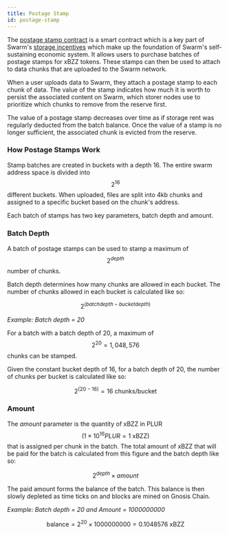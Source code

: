 ```yaml
---
title: Postage Stamp 
id: postage-stamp
---
```


The [postage stamp contract](https://github.com/ethersphere/storage-incentives/blob/master/src/PostageStamp.sol) is a smart contract which is a key part of Swarm's [storage incentives](/docs/learn/technology/storage-incentives) which make up the foundation of Swarm's self-sustaining economic system. It allows users to purchase batches of postage stamps for xBZZ tokens. These stamps can then be used to attach to data chunks that are uploaded to the Swarm network.

When a user uploads data to Swarm, they attach a postage stamp to each chunk of data. The value of the stamp indicates how much it is worth to persist the associated content on Swarm, which storer nodes use to prioritize which chunks to remove from the reserve first.

The value of a postage stamp decreases over time as if storage rent was regularly deducted from the batch balance. Once the value of a stamp is no longer sufficient, the associated chunk is evicted from the reserve.


### How Postage Stamps Work

Stamp batches are created in buckets with a depth 16. The entire swarm address space is divided into $$2^{16}$$ different buckets. When uploaded, files are split into 4kb chunks and assigned to a specific bucket based on the chunk's address.

Each batch of stamps has two key parameters, batch depth and amount.

### Batch Depth

A batch of postage stamps can be used to stamp a maximum of $$2^{depth}$$ number of chunks.

Batch depth determines how many chunks are allowed in each bucket. The number of chunks allowed in each bucket is calculated like so:

$$2^{(batch depth - bucket depth)}$$

*Example: Batch depth = 20*

For a batch with a batch depth of 20, a maximum of $$2^{20} = 1,048,576$$ chunks can be stamped.   

Given the constant bucket depth of 16, for a batch depth of 20, the number of chunks per bucket is calculated like so:

$$2^{(20 - 16)} = 16 \text{ chunks/bucket}$$

### Amount

The *amount* parameter is the quantity of xBZZ in PLUR $$(1 \times 10^{16}PLUR = 1 \text{ xBZZ})$$ that is assigned per chunk in the batch. The total amount of xBZZ that will be paid for the batch is calculated from this figure and the batch depth like so:

$$2^{depth} \times {amount}$$

The paid amount forms the balance of the batch. This balance is then slowly depleted as time ticks on and blocks are mined on Gnosis Chain.

*Example: Batch depth = 20 and Amount = 1000000000* 

$$\text{balance}=2^{20} \times {1000000000} = 0.1048576 \text{ xBZZ}$$ 

